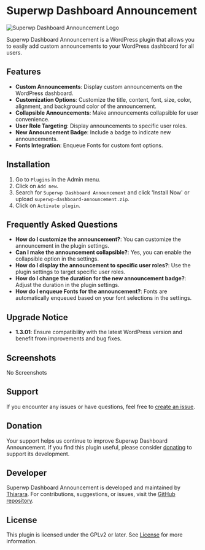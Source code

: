 # Superwp Dashboard Announcement

![Superwp Dashboard Announcement Logo](https://your-plugin-logo-url.png)

Superwp Dashboard Announcement is a WordPress plugin that allows you to easily add custom announcements to your WordPress dashboard for all users.

## Features

- **Custom Announcements**: Display custom announcements on the WordPress dashboard.
- **Customization Options**: Customize the title, content, font, size, color, alignment, and background color of the announcement.
- **Collapsible Announcements**: Make announcements collapsible for user convenience.
- **User Role Targeting**: Display announcements to specific user roles.
- **New Announcement Badge**: Include a badge to indicate new announcements.
- **Fonts Integration**: Enqueue Fonts for custom font options.

## Installation

1. Go to `Plugins` in the Admin menu.
2. Click on `Add new`.
3. Search for `Superwp Dashboard Announcement` and click 'Install Now' or upload `superwp-dashboard-announcement.zip`.
4. Click on `Activate plugin`.

## Frequently Asked Questions

- **How do I customize the announcement?**: You can customize the announcement in the plugin settings.
- **Can I make the announcement collapsible?**: Yes, you can enable the collapsible option in the settings.
- **How do I display the announcement to specific user roles?**: Use the plugin settings to target specific user roles.
- **How do I change the duration for the new announcement badge?**: Adjust the duration in the plugin settings.
- **How do I enqueue Fonts for the announcement?**: Fonts are automatically enqueued based on your font selections in the settings.

## Upgrade Notice

- **1.3.01**: Ensure compatibility with the latest WordPress version and benefit from improvements and bug fixes.

## Screenshots

No Screenshots

## Support

If you encounter any issues or have questions, feel free to [create an issue](https://github.com/Thiararapeter/Superwp-Dashboard-Announcement/issues).

## Donation

Your support helps us continue to improve Superwp Dashboard Announcement. If you find this plugin useful, please consider [donating](https://www.buymeacoffee.com/thiarara) to support its development.

## Developer

Superwp Dashboard Announcement is developed and maintained by [Thiarara](https://profiles.wordpress.org/thiarara).
For contributions, suggestions, or issues, visit the [GitHub repository](https://github.com/Thiararapeter/Superwp-Dashboard-Announcement/issues).

## License

This plugin is licensed under the GPLv2 or later. See [License](https://www.gnu.org/licenses/gpl-2.0.html) for more information.

